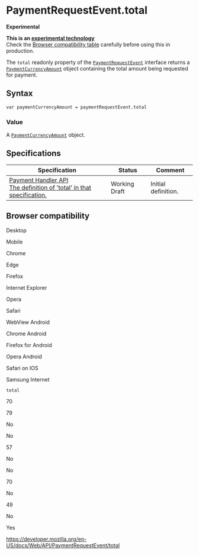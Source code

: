 PaymentRequestEvent.total
=========================

**Experimental**

**This is an [experimental technology](https://developer.mozilla.org/en-US/docs/MDN/Guidelines/Conventions_definitions#experimental)**  
Check the [Browser compatibility table](#browser_compatibility) carefully before using this in production.

The `total` readonly property of the [`PaymentRequestEvent`](../paymentrequestevent) interface returns a [`PaymentCurrencyAmount`](../paymentcurrencyamount) object containing the total amount being requested for payment.

Syntax
------

    var paymentCurrencyAmount = paymentRequestEvent.total

### Value

A [`PaymentCurrencyAmount`](../paymentcurrencyamount) object.

Specifications
--------------

<table><thead><tr class="header"><th>Specification</th><th>Status</th><th>Comment</th></tr></thead><tbody><tr class="odd"><td><a href="https://w3c.github.io/payment-handler/#total-attribute">Payment Handler API<br />
<span class="small">The definition of 'total' in that specification.</span></a></td><td><span class="spec-wd">Working Draft</span></td><td>Initial definition.</td></tr></tbody></table>

Browser compatibility
---------------------

Desktop

Mobile

Chrome

Edge

Firefox

Internet Explorer

Opera

Safari

WebView Android

Chrome Android

Firefox for Android

Opera Android

Safari on IOS

Samsung Internet

`total`

70

79

No

No

57

No

No

70

No

49

No

Yes

<a href="https://developer.mozilla.org/en-US/docs/Web/API/PaymentRequestEvent/total" class="_attribution-link">https://developer.mozilla.org/en-US/docs/Web/API/PaymentRequestEvent/total</a>
